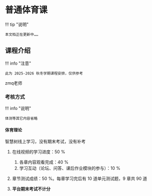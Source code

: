 # 普通体育课

!!! tip "说明"

    本文档正在更新中……

## 课程介绍

!!! info "注意"

    此为 2025-2026 秋冬学期课程安排，仅供参考

zmq老师

### 考核方式

!!! info "说明"

    体测等其它内容省略

#### 体育理论

智慧树线上学习，没有期末考试，没有补考

1. 在线视频的学习进度：50 %

    1. 各章内容观看完成：40 %
    2. 学习互动（论坛、问答、课后作业模块的参与）：10 %

2. 章节测试成绩：50 %。每章学习完后有 10 道单元测试题，9 章共 90 道
3. **平台期末考试不计分**